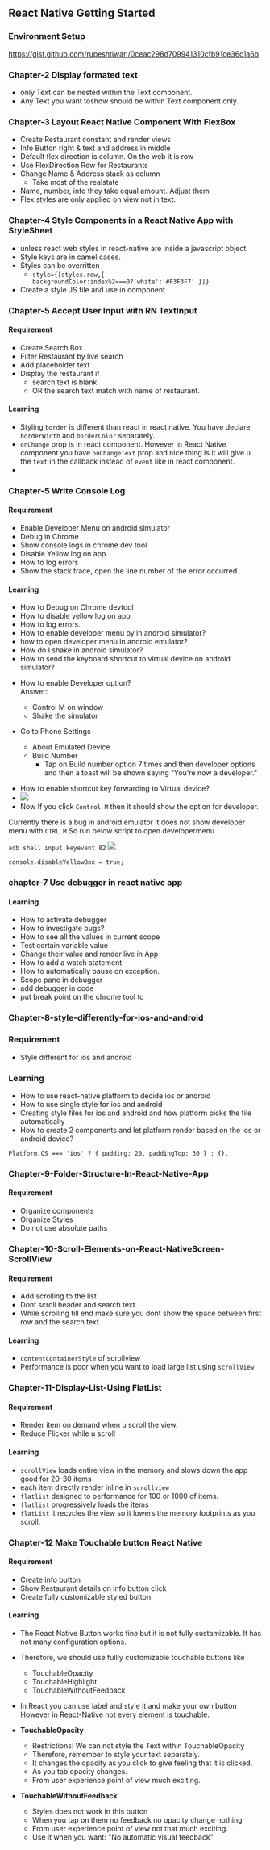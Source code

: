 ## React Native Getting Started

### Environment Setup

https://gist.github.com/rupeshtiwari/0ceac298d709941310cfb91ce36c1a6b

### Chapter-2 Display formated text

- only Text can be nested within the Text component.
- Any Text you want toshow should be within Text component only.

### Chapter-3 Layout React Native Component With FlexBox

- Create Restaurant constant and render views
- Info Button right & text and address in middle
- Default flex direction is column. On the web it is row
- Use FlexDirection Row for Restaurants
- Change Name & Address stack as column
  - Take most of the realstate
- Name, number, info they take equal amount. Adjust them
- Flex styles are only applied on view not in text.

### Chapter-4 Style Components in a React Native App with StyleSheet

- unless react web styles in react-native are inside a javascript object.
- Style keys are in camel cases.
- Styles can be overritten
  - `style={[styles.row,{ backgroundColor:index%2===0?'white':'#F3F3F7' }]}`
- Create a style JS file and use in component

### Chapter-5 Accept User Input with RN TextInput

#### Requirement

- Create Search Box
- Filter Restaurant by live search
- Add placeholder text
- Display the restaurant if
  - search text is blank
  - OR the search text match with name of restaurant.

#### Learning

- Styling `border` is different than react in react native. You have declare `borderWidth` and `borderColor` separately.
- `onChange` prop is in react component. However in React Native component you have `onChangeText` prop and nice thing is it will give u the `text` in the callback instead of `event` like in react component.
-

### Chapter-5 Write Console Log

#### Requirement

- Enable Developer Menu on android simulator
- Debug in Chrome
- Show console logs in chrome dev tool
- Disable Yellow log on app
- How to log errors
- Show the stack trace, open the line number of the error occurred.

#### Learning

- How to Debug on Chrome devtool
- How to disable yellow log on app
- How to log errors.
- How to enable developer menu by in android simulator?
- how to open developer menu in android emulator?
- How do I shake in android simulator?
- How to send the keyboard shortcut to virtual device on android simulator?

* How to enable Developer option?  
  Answer:

  - Control M on window
  - Shake the simulator

* Go to Phone Settings
  - About Emulated Device
  - Build Number
    - Tap on Build number option 7 times and then developer options and then a toast will be shown saying “You're now a developer.”

- How to enable shortcut key forwarding to Virtual device?
- ![](https://i.imgur.com/WYytrll.png)
- Now If you click `Control M` then it should show the option for developer.

Currently there is a bug in android emulator it does not show developer menu with `CTRL M`
So run below script to open developermenu

`adb shell input keyevent 82`
![](https://i.imgur.com/RdzEqbI.png)

`console.disableYellowBox = true;`

### chapter-7 Use debugger in react native app

#### Learning

- How to activate debugger
- How to investigate bugs?
- How to see all the values in current scope
- Test certain variable value
- Change their value and render live in App
- How to add a watch statement
- How to automatically pause on exception.
- Scope pane in debugger
- add debugger in code
- put break point on the chrome tool to

### Chapter-8-style-differently-for-ios-and-android

### Requirement

- Style different for ios and android

### Learning

- How to use react-native platform to decide ios or android
- How to use single style for ios and android
- Creating style files for ios and android and how platform picks the file automatically
- How to create 2 components and let platform render based on the ios or android device?

`Platform.OS === 'ios' ? { padding: 20, paddingTop: 30 } : {},`

### Chapter-9-Folder-Structure-In-React-Native-App

#### Requirement

- Organize components
- Organize Styles
- Do not use absolute paths

### Chapter-10-Scroll-Elements-on-React-NativeScreen-ScrollView

#### Requirement

- Add scrolling to the list
- Dont scroll header and search text.
- While scrolling till end make sure you dont show the space between first row and the search text.

#### Learning

- `contentContainerStyle` of scrollview
- Performance is poor when you want to load large list using `scrollView`

### Chapter-11-Display-List-Using FlatList

#### Requirement

- Render item on demand when u scroll the view.
- Reduce Flicker while u scroll

#### Learning

- `scrollView` loads entire view in the memory and slows down the app good for 20-30 items
- each item directly render inline in `scrollview`
- `flatlist` designed to performance for 100 or 1000 of items.
- `flatlist` progressively loads the items
- `flatList` it recycles the view so it lowers the memory footprints as you scroll.

### Chapter-12 Make Touchable button React Native

#### Requirement

- Create info button
- Show Restaurant details on info button click
- Create fully customizable styled button.

#### Learning

- The React Native Button works fine but it is not fully custamizable. It has not many configuration options.
- Therefore, we should use fullly customizable touchable buttons like
  - TouchableOpacity
  - TouchableHighlight
  - TouchableWithoutFeedback
- In React you can use label and style it and make your own button
  However in React-Native not every element is touchable.

- **TouchableOpacity**

  - Restrictions: We can not style the Text within TouchableOpacity
  - Therefore, remember to style your text separately.
  - It changes the opacity as you click to give feeling that it is clicked.
  - As you tab opacity changes.
  - From user experience point of view much exciting.

- **TouchableWithoutFeedback**
  - Styles does not work in this button
  - When you tap on them no feedback no opacity change nothing
  - From user experience point of view not that much exciting.
  - Use it when you want: "No automatic visual feedback"
